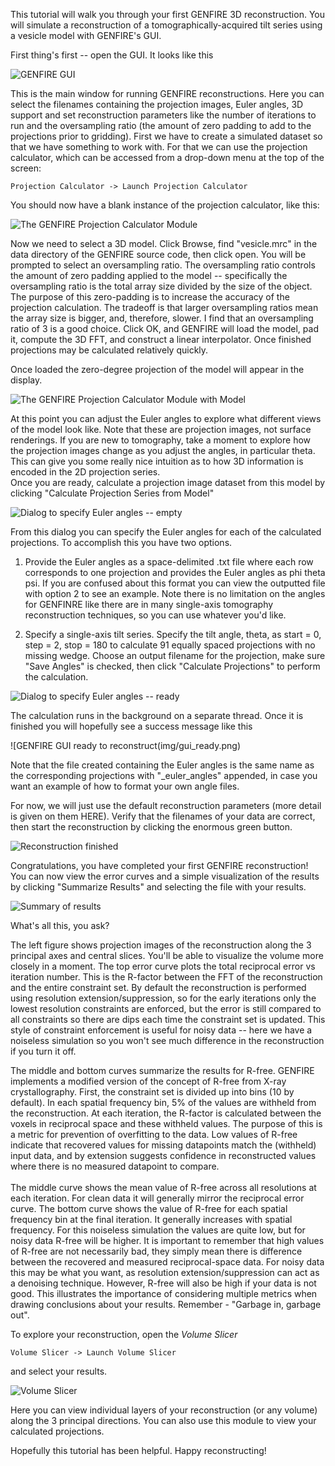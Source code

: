 This tutorial will walk you through your first GENFIRE 3D reconstruction. You will 
simulate a reconstruction of a tomographically-acquired tilt series using a vesicle model 
with GENFIRE's GUI.

First thing's first -- open the GUI. It looks like this

![GENFIRE GUI](img/gui.png)

This is the main window for running GENFIRE reconstructions. Here you can select the filenames
containing the projection images, Euler angles, 3D support and set reconstruction parameters
like the number of iterations to run and the oversampling ratio (the amount of zero padding to add
to the projections prior to gridding). First we have to create a simulated dataset so that we have
something to work with. For that we can use the projection calculator, which can be accessed from a drop-down menu at the top of the screen:

	Projection Calculator -> Launch Projection Calculator

You should now have a blank instance of the projection calculator, like this:

![The GENFIRE Projection Calculator Module](img/ProjectionCalculator_blank.png)

Now we need to select a 3D model. Click Browse, find "vesicle.mrc" in the data
directory of the GENFIRE source code, then click open. You will be prompted to select
an oversampling ratio. The oversampling ratio controls the amount of zero padding applied 
to the model -- specifically the oversampling ratio is the total array size divided
by the size of the object. The purpose of this zero-padding is to increase the accuracy
of the projection calculation. The tradeoff is that larger oversampling ratios mean the
array size is bigger, and, therefore, slower. I find that an oversampling ratio of 3
is a good choice. Click OK, and GENFIRE will load the model, pad it,
compute the 3D FFT, and construct a linear interpolator. Once finished projections 
may be calculated relatively quickly.

Once loaded the zero-degree projection of the model will appear in the display.

![The GENFIRE Projection Calculator Module with Model](img/ProjectionCalculator_modelLoaded.png)

At this point you can adjust the Euler angles to explore what different views of the
model look like. Note that these are projection images, not surface renderings. If you 
are new to tomography, take a moment to explore how the projection images change as you
adjust the angles, in particular theta. This can give you some really nice intuition as 
to how 3D information is encoded in the 2D projection series.<br>
Once you are ready, calculate a projection image dataset from this model by clicking "Calculate Projection
Series from Model"

![Dialog to specify Euler angles -- empty](img/CalculateProjection_dialog_empty.png)

From this dialog you can specify the Euler angles for each of the calculated projections. 
To accomplish this you have two options.

1. Provide the Euler angles as a space-delimited .txt file where each 
row corresponds to one projection and provides the Euler angles as phi theta psi.
If you are confused about this format you can view the outputted file with option 2 to see an example.
Note there is no limitation on the angles for GENFINRE like there are in many single-axis tomography
reconstruction techniques, so you can use whatever you'd like.

2. Specify a single-axis tilt series. Specify the tilt angle, theta, 
as start = 0, step = 2, stop = 180 to calculate 91 equally spaced projections with no missing wedge.
Choose an output filename for the projection, make sure "Save Angles" is checked, 
then click "Calculate Projections" to perform the calculation. 


![Dialog to specify Euler angles -- ready](img/CalculateProjection_dialog_ready.png)

The calculation runs in the background on a separate thread. Once it is finished you will hopefully see
a success message like this

![GENFIRE GUI ready to reconstruct(img/gui_ready.png)

Note that the file created containing the Euler angles is the same name as the corresponding
projections with "_euler_angles" appended, in case you want an example of how to format
your own angle files.

For now, we will just use the default reconstruction parameters (more detail is given on them HERE).
Verify that the filenames of your data are correct, then start the reconstruction
by clicking the enormous green button.

![Reconstruction finished](img/gui_finished.png)

Congratulations, you have completed your first GENFIRE reconstruction! You can now view 
the error curves and a simple visualization of the results by clicking "Summarize Results"
and selecting the file with your results.

![Summary of results](img/summarize_results.png)

What's all this, you ask?


The left figure shows projection images of the reconstruction along the 3 principal 
axes and central slices. You'll be able to visualize the volume more closely in a moment.
The top error curve plots the total reciprocal error vs iteration number. This is the R-factor
between the FFT of the reconstruction and the entire constraint set. By default the reconstruction
is performed using resolution extension/suppression, so for the early iterations only the lowest
resolution constraints are enforced, but the error is still compared to all constraints so there 
are dips each time the constraint set is updated. This style of constraint enforcement is useful 
for noisy data -- here we have a noiseless simulation so you won't see much difference in the 
reconstruction if you turn it off.


The middle and bottom curves summarize the results for R-free. GENFIRE implements a modified version 
of the concept of R-free from X-ray crystallography. First, the constraint set is divided up into
bins (10 by default). In each spatial frequency bin, 5% of the values are withheld from the reconstruction.
At each iteration, the R-factor is calculated between the voxels in reciprocal space and these withheld values.
The purpose of this is a metric for prevention of overfitting to the data. Low values of R-free indicate
that recovered values for missing datapoints match the (withheld) input data, and by extension 
suggests confidence in reconstructed values where there is no measured datapoint to compare.<br><br>
The middle curve shows the mean value of R-free across all resolutions at each iteration. For clean
data it will generally mirror the reciprocal error curve. The bottom curve shows the value of R-free for
each spatial frequency bin at the final iteration. It generally increases with spatial frequency. For this
noiseless simulation the values are quite low, but for noisy data R-free will be higher. It is important
to remember that high values of R-free are not necessarily bad, they simply mean there is difference between
the recovered and measured reciprocal-space data. For noisy data this may be what you want, as resolution
extension/suppression can act as a denoising technique. However, R-free will also be high if your data
is not good. This illustrates the importance of considering multiple metrics when drawing conclusions about 
your results. Remember - "Garbage in, garbage out".

To explore your reconstruction, open the *Volume Slicer*

	Volume Slicer -> Launch Volume Slicer

and select your results.

![Volume Slicer](img/volume_slicer.png)

Here you can view individual layers of your reconstruction (or any volume) along the 3 principal directions.
You can also use this module to view your calculated projections.

Hopefully this tutorial has been helpful. Happy reconstructing!
